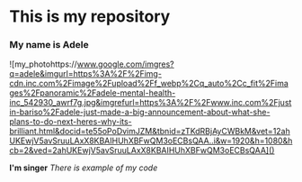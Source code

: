 # This is my repository

### My name is Adele

![my_photohttps://www.google.com/imgres?q=adele&imgurl=https%3A%2F%2Fimg-cdn.inc.com%2Fimage%2Fupload%2Ff_webp%2Cq_auto%2Cc_fit%2Fimages%2Fpanoramic%2Fadele-mental-health-inc_542930_awrf7g.jpg&imgrefurl=https%3A%2F%2Fwww.inc.com%2Fjustin-bariso%2Fadele-just-made-a-big-announcement-about-what-she-plans-to-do-next-heres-why-its-brilliant.html&docid=te55oPoDvimJZM&tbnid=zTKdRBjAyCWBkM&vet=12ahUKEwjV5avSruuLAxX8KBAIHUhXBFwQM3oECBsQAA..i&w=1920&h=1080&hcb=2&ved=2ahUKEwjV5avSruuLAxX8KBAIHUhXBFwQM3oECBsQAA]()

**I'm singer**
*There is example of my code*
